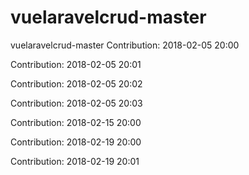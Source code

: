 # vuelaravelcrud-master

vuelaravelcrud-master
Contribution: 2018-02-05 20:00

Contribution: 2018-02-05 20:01

Contribution: 2018-02-05 20:02

Contribution: 2018-02-05 20:03

Contribution: 2018-02-15 20:00

Contribution: 2018-02-19 20:00

Contribution: 2018-02-19 20:01

